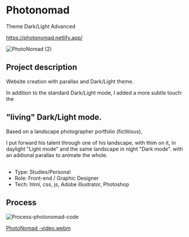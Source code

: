 # Photonomad 
Theme Dark/Light Advanced

https://photonomad.netlify.app/

![PhotoNomad (2)](https://user-images.githubusercontent.com/79086040/210119053-cb2aebc7-5fd5-486f-a62d-52ea4b82f4de.png)

## Project description

Website creation with parallax and Dark/Light theme.

In addition to the standard Dark/Light mode, I added a more subtle touch: the 
## "living" Dark/Light mode.

Based on a landscape photographer portfolio (fictitious), 

I put forward his talent through one of his landscape, 
with thim on it, 
in daylight "Light mode" and the same landscape in night "Dark mode".
with an addional parallax to animate the whole. 

## 
- Type: Studies/Personal
- Role: Front-end / Graphic Designer
- Tech: html, css, js, Adobe illustrator, Photoshop

## Process

![Process-photonomad-code](https://user-images.githubusercontent.com/79086040/210119357-f60aa22e-8fc5-44df-9fb9-b479944de7c5.png)

[PhotoNomad -video.webm](https://user-images.githubusercontent.com/79086040/210119176-c6121c0b-611b-4ad8-b6b5-27e0f16fae09.webm)

